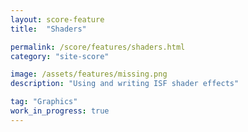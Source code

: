 ```yaml
---
layout: score-feature
title:  "Shaders"

permalink: /score/features/shaders.html
category: "site-score"

image: /assets/features/missing.png
description: "Using and writing ISF shader effects"

tag: "Graphics"
work_in_progress: true
---
```


